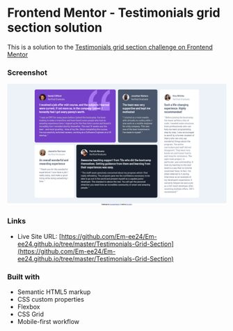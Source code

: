 # Frontend Mentor - Testimonials grid section solution

This is a solution to the [Testimonials grid section challenge on Frontend Mentor](https://www.frontendmentor.io/challenges/testimonials-grid-section-Nnw6J7Un7)

### Screenshot

![](./screenshot.png)

### Links

- Live Site URL: [https://github.com/Em-ee24/Em-ee24.github.io/tree/master/Testimonials-Grid-Section](https://github.com/Em-ee24/Em-ee24.github.io/tree/master/Testimonials-Grid-Section)

### Built with

- Semantic HTML5 markup
- CSS custom properties
- Flexbox
- CSS Grid
- Mobile-first workflow